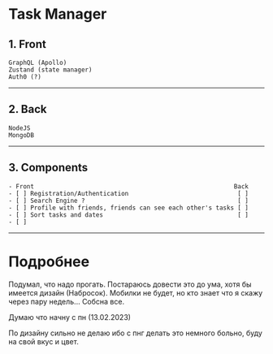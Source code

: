 # Task Manager

## 1. Front
    GraphQL (Apollo)
    Zustand (state manager)
    Auth0 (?)
___   

## 2. Back
    NodeJS
    MongoDB

___

## 3. Components

    - Front                                                       Back
    - [ ] Registration/Authentication                              [ ]
    - [ ] Search Engine ?                                          [ ]
    - [ ] Profile with friends, friends can see each other's tasks [ ]
    - [ ] Sort tasks and dates                                     [ ]
    - [ ] 

___

# Подробнее

Подумал, что надо прогать. Постараюсь довести это до ума, хотя бы имеется дизайн (Набросок). Мобилки не будет, но кто знает что я скажу через пару недель... Собсна все.

Думаю что начну с пн (13.02.2023)

По дизайну сильно не делаю ибо с пнг делать это немного больно, буду на свой вкус и цвет. 
